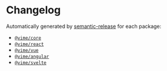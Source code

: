 # Changelog

Automatically generated by [semantic-release](https://github.com/semantic-release/semantic-release) 
for each package:

- [`@vime/core`](./packages/core/CHANGELOG.md)
- [`@vime/react`](./packages/react/CHANGELOG.md)
- [`@vime/vue`](./packages/vue/CHANGELOG.md)
- [`@vime/angular`](./packages/angular/CHANGELOG.md)
- [`@vime/svelte`](./packages/svelte/CHANGELOG.md)

